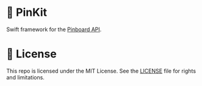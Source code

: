 # 📌 PinKit

Swift framework for the [Pinboard API](https://pinboard.in/api).

# 📄 License

This repo is licensed under the MIT License. See the [LICENSE](LICENSE.md) file for rights and limitations.

